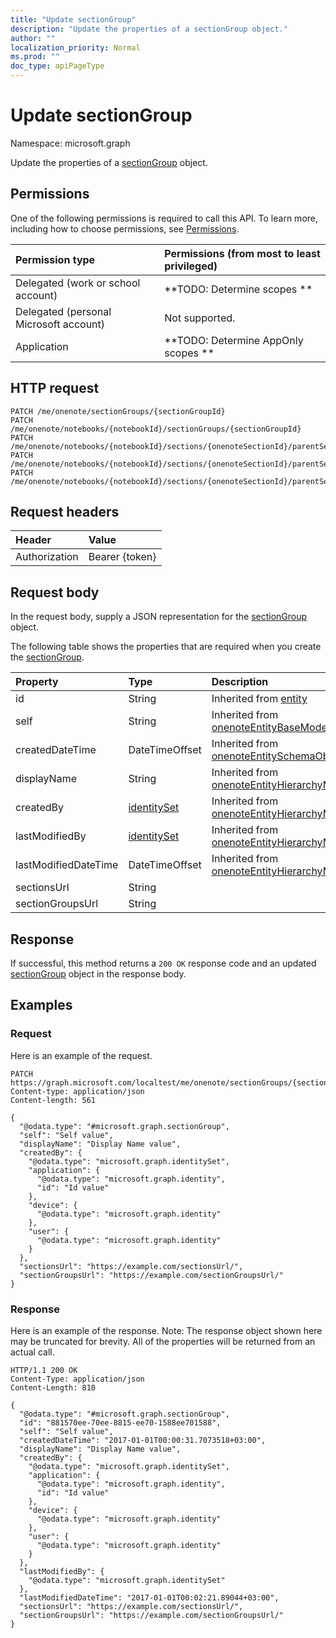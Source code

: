 ```yaml
---
title: "Update sectionGroup"
description: "Update the properties of a sectionGroup object."
author: ""
localization_priority: Normal
ms.prod: ""
doc_type: apiPageType
---
```


# Update sectionGroup

Namespace: microsoft.graph

Update the properties of a [sectionGroup](../resources/sectiongroup.md) object.

## Permissions
One of the following permissions is required to call this API. To learn more, including how to choose permissions, see [Permissions](/concepts/permissions-reference.md).

|Permission type|Permissions (from most to least privileged)|
|:---|:---|
|Delegated (work or school account)|**TODO: Determine scopes **|
|Delegated (personal Microsoft account)|Not supported.|
|Application|**TODO: Determine AppOnly scopes **|

## HTTP request
<!-- {
  "blockType": "ignored"
}
-->
``` http
PATCH /me/onenote/sectionGroups/{sectionGroupId}
PATCH /me/onenote/notebooks/{notebookId}/sectionGroups/{sectionGroupId}
PATCH /me/onenote/notebooks/{notebookId}/sections/{onenoteSectionId}/parentSectionGroup
PATCH /me/onenote/notebooks/{notebookId}/sections/{onenoteSectionId}/parentSectionGroup/parentSectionGroup
PATCH /me/onenote/notebooks/{notebookId}/sections/{onenoteSectionId}/parentSectionGroup/sectionGroups/{sectionGroupId}
```

## Request headers
|Header|Value|
|:---|:---|
|Authorization|Bearer {token}|

## Request body
In the request body, supply a JSON representation for the [sectionGroup](../resources/sectiongroup.md) object.

The following table shows the properties that are required when you create the [sectionGroup](../resources/sectiongroup.md).

|Property|Type|Description|
|:---|:---|:---|
|id|String| Inherited from [entity](../resources/entity.md)|
|self|String| Inherited from [onenoteEntityBaseModel](../resources/onenoteentitybasemodel.md)|
|createdDateTime|DateTimeOffset| Inherited from [onenoteEntitySchemaObjectModel](../resources/onenoteentityschemaobjectmodel.md)|
|displayName|String| Inherited from [onenoteEntityHierarchyModel](../resources/onenoteentityhierarchymodel.md)|
|createdBy|[identitySet](../resources/identityset.md)| Inherited from [onenoteEntityHierarchyModel](../resources/onenoteentityhierarchymodel.md)|
|lastModifiedBy|[identitySet](../resources/identityset.md)| Inherited from [onenoteEntityHierarchyModel](../resources/onenoteentityhierarchymodel.md)|
|lastModifiedDateTime|DateTimeOffset| Inherited from [onenoteEntityHierarchyModel](../resources/onenoteentityhierarchymodel.md)|
|sectionsUrl|String||
|sectionGroupsUrl|String||



## Response
If successful, this method returns a `200 OK` response code and an updated [sectionGroup](../resources/sectiongroup.md) object in the response body.

## Examples

### Request
Here is an example of the request.
<!-- {
  "blockType": "request",
  "name": "update_sectiongroup"
}
-->
``` http
PATCH https://graph.microsoft.com/localtest/me/onenote/sectionGroups/{sectionGroupId}
Content-type: application/json
Content-length: 561

{
  "@odata.type": "#microsoft.graph.sectionGroup",
  "self": "Self value",
  "displayName": "Display Name value",
  "createdBy": {
    "@odata.type": "microsoft.graph.identitySet",
    "application": {
      "@odata.type": "microsoft.graph.identity",
      "id": "Id value"
    },
    "device": {
      "@odata.type": "microsoft.graph.identity"
    },
    "user": {
      "@odata.type": "microsoft.graph.identity"
    }
  },
  "sectionsUrl": "https://example.com/sectionsUrl/",
  "sectionGroupsUrl": "https://example.com/sectionGroupsUrl/"
}
```

### Response
Here is an example of the response. Note: The response object shown here may be truncated for brevity. All of the properties will be returned from an actual call.
<!-- {
  "blockType": "response",
  "truncated": true
}
-->
``` http
HTTP/1.1 200 OK
Content-Type: application/json
Content-Length: 810

{
  "@odata.type": "#microsoft.graph.sectionGroup",
  "id": "881570ee-70ee-8815-ee70-1588ee701588",
  "self": "Self value",
  "createdDateTime": "2017-01-01T00:00:31.7073518+03:00",
  "displayName": "Display Name value",
  "createdBy": {
    "@odata.type": "microsoft.graph.identitySet",
    "application": {
      "@odata.type": "microsoft.graph.identity",
      "id": "Id value"
    },
    "device": {
      "@odata.type": "microsoft.graph.identity"
    },
    "user": {
      "@odata.type": "microsoft.graph.identity"
    }
  },
  "lastModifiedBy": {
    "@odata.type": "microsoft.graph.identitySet"
  },
  "lastModifiedDateTime": "2017-01-01T00:02:21.89044+03:00",
  "sectionsUrl": "https://example.com/sectionsUrl/",
  "sectionGroupsUrl": "https://example.com/sectionGroupsUrl/"
}
```

